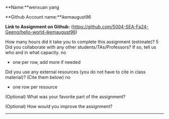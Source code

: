 **Name:**wenxuan yang

**Github Account name:**ikemaugust96

**Link to Assignment on Github:** (https://github.com/5004-SEA-Fa24-Geeng/hello-world-ikemaugust96)

How many hours did it take you to complete this assignment (estimate)? 
5
Did you collaborate with any other students/TAs/Professors? If so, tell us who and in what
capacity.
no
* one per row, add more if needed
  
Did you use any external resources (you do not have to cite in class material)? (Cite them below)
no
* one row per resource


(Optional) What was your favorite part of the assignment?

(Optional) How would you improve the assignment?

---
